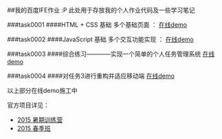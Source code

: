 ﻿##我的百度IFE作业 :P
此处用于存放我的个人作业代码及一些学习笔记

###task0001
####HTML + CSS 基础
多个基础页面 ： <a href="#" target="_blank">在线demo</a>

###task0002
####JavaScript 基础
多个交互功能实现 ： <a href="#" target="_blank">在线demo</a>

###task0003
####综合练习————实现一个简单的个人任务管理系统
<a href="#" target="_blank">在线demo</a>

###task0004
####对任务3进行重构并适应移动端
<a href="#" target="_blank">在线demo</a>

以上部分在线demo施工中


官方项目详见：
* [2015 暑期训练营](https://github.com/baidu-ife/ife/tree/master/2015_summer)
* [2015 春季班](https://github.com/baidu-ife/ife/tree/master/2015_spring)
